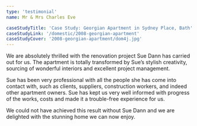 ```yaml
---
type: 'testimonial'
name: Mr & Mrs Charles Eve

caseStudyTitle: 'Case Study: Georgian Apartment in Sydney Place, Bath'
caseStudyLink: '/domestic/2008-georgian-apartment'
caseStudyCover: '2008-georgian-apartment/dom4j.jpg'
---
```


We are absolutely thrilled with the renovation project Sue Dann has carried out for us. The apartment is totally transformed by Sue’s stylish creativity, sourcing of wonderful interiors and excellent project management.

Sue has been very professional with all the people she has come into contact with, such as clients, suppliers, construction workers, and indeed other apartment owners. Sue has kept us very well informed with progress of the works, costs and made it a trouble-free experience for us.

We could not have achieved this result without Sue Dann and we are delighted with the stunning home we can now enjoy.

